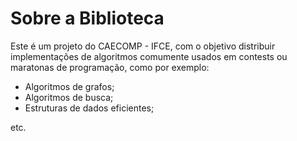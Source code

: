 # Sobre a Biblioteca

Este é um projeto do CAECOMP - IFCE, com o objetivo distribuir implementações de algoritmos comumente usados em contests ou maratonas de programação, como por exemplo:
- Algoritmos de grafos;
- Algoritmos de busca;
- Estruturas de dados eficientes;

etc.